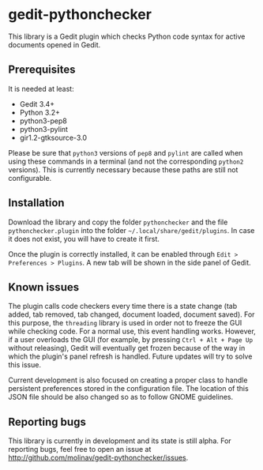 # gedit-pythonchecker

This library is a Gedit plugin which checks Python code syntax for active documents opened in Gedit.

Prerequisites
-------------

It is needed at least:

* Gedit 3.4+
* Python 3.2+
* python3-pep8
* python3-pylint
* gir1.2-gtksource-3.0

Please be sure that `python3` versions of `pep8` and `pylint` are called when using these commands in a terminal (and not the corresponding `python2` versions). This is currently necessary because these paths are still not configurable.

Installation
------------

Download the library and copy the folder `pythonchecker` and the file `pythonchecker.plugin` into the folder `~/.local/share/gedit/plugins`. In case it does not exist, you will have to create it first.

Once the plugin is correctly installed, it can be enabled through `Edit > Preferences > Plugins`. A new tab will be shown in the side panel of Gedit.

Known issues
------------

The plugin calls code checkers every time there is a state change (tab added, tab removed, tab changed, document loaded, document saved). For this purpose, the `threading` library is used in order not to freeze the GUI while checking code. For a normal use, this event handling works. However, if a user overloads the GUI (for example, by pressing `Ctrl + Alt + Page Up` without releasing), Gedit will eventually get frozen because of the way in which the plugin's panel refresh is handled. Future updates will try to solve this issue.

Current development is also focused on creating a proper class to handle persistent preferences stored in the configuration file. The location of this JSON file should be also changed so as to follow GNOME guidelines.

Reporting bugs
--------------

This library is currently in development and its state is still alpha. For
reporting bugs, feel free to open an issue at
http://github.com/molinav/gedit-pythonchecker/issues.
